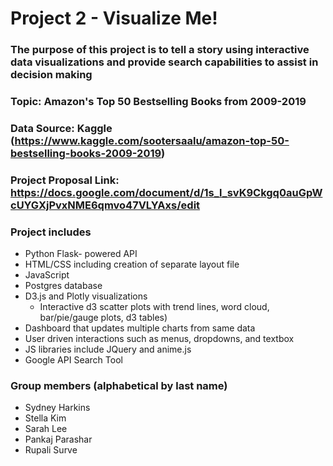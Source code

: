 # Project 2 - Visualize Me!

### The purpose of this project is to tell a story using interactive data visualizations and provide search capabilities to assist in decision making  
### Topic: Amazon's Top 50 Bestselling Books from 2009-2019
### Data Source: Kaggle (https://www.kaggle.com/sootersaalu/amazon-top-50-bestselling-books-2009-2019)
### Project Proposal Link: https://docs.google.com/document/d/1s_l_svK9Ckgq0auGpWcUYGXjPvxNME6qmvo47VLYAxs/edit

### Project includes
  * Python Flask- powered API
  * HTML/CSS including creation of separate layout file
  * JavaScript
  * Postgres database 
  * D3.js and Plotly visualizations 
    * Interactive d3 scatter plots with trend lines, word cloud, bar/pie/gauge plots, d3 tables)
  * Dashboard that updates multiple charts from same data
  * User driven interactions such as menus, dropdowns, and textbox
  * JS libraries include JQuery and anime.js 
  * Google API Search Tool 
  
### Group members (alphabetical by last name)
  * Sydney Harkins
  * Stella Kim
  * Sarah Lee
  * Pankaj Parashar
  * Rupali Surve
